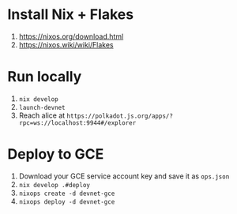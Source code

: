 # Install Nix + Flakes

1. https://nixos.org/download.html
2. https://nixos.wiki/wiki/Flakes

# Run locally

1. `nix develop`
2. `launch-devnet`
3. Reach alice at `https://polkadot.js.org/apps/?rpc=ws://localhost:9944#/explorer`

# Deploy to GCE

1. Download your GCE service account key and save it as `ops.json`
2. `nix develop .#deploy`
3. `nixops create -d devnet-gce`
4. `nixops deploy -d devnet-gce`
